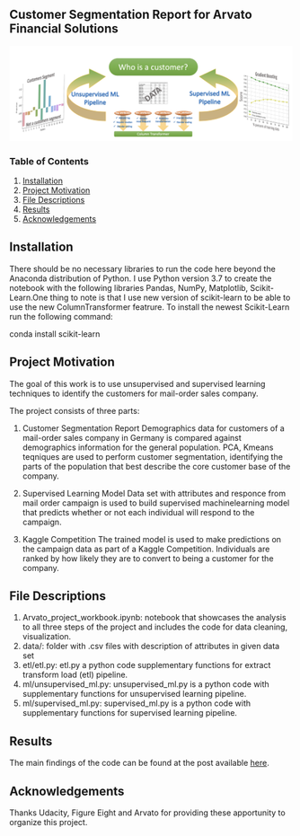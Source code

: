 ## Customer Segmentation Report for Arvato Financial Solutions
![Alt text](pics/intro.png "Customer Segmentation Report")

### Table of Contents

1. [Installation](#installation)
2. [Project Motivation](#motivation)
3. [File Descriptions](#files)
4. [Results](#results)
5. [Acknowledgements](#licensing)

## Installation <a name="installation"></a>

There should be no necessary libraries to run the code here beyond the Anaconda distribution of Python.  I use Python version 3.7 to create the notebook with the following libraries Pandas, NumPy, Matplotlib, Scikit-Learn.One thing to note is that I use new version of scikit-learn to be able to use the new ColumnTransformer featrure. To install the newest Scikit-Learn run the following command:

conda install scikit-learn 

## Project Motivation<a name="motivation"></a>

The goal of this work is to use unsupervised and supervised learning techniques to identify the customers for mail-order sales company. 

The project consists of three parts:
1. Customer Segmentation Report
Demographics data for customers of a mail-order sales company in Germany is compared against demographics information for the general population. PCA, Kmeans teqniques are used to perform customer segmentation, identifying the parts of the population that best describe the core customer base of the company.

2. Supervised Learning Model
Data set with attributes and responce from mail order campaign is used to build supervised machinelearning model that predicts whether or not each individual will respond to the campaign.

3. Kaggle Competition
The trained model is used to make predictions on the campaign data as part of a Kaggle Competition. Individuals are ranked by how likely they are to convert to being a customer for the company.

## File Descriptions <a name="files"></a>

1. Arvato_project_workbook.ipynb: notebook that showcases the analysis to all three steps of the project and includes the code for data cleaning, visualization.
2. data/: folder with .csv files with description of attributes in given data set
3. etl/etl.py: etl.py a python code supplementary functions for  extract transform load (etl) pipeline.
4. ml/unsupervised_ml.py: unsupervised_ml.py is a python code with supplementary functions for unsupervised learning pipeline.
5. ml/supervised_ml.py: supervised_ml.py is a python code with supplementary functions for supervised learning pipeline.

## Results<a name="results"></a>

The main findings of the code can be found at the post available [here](https://medium.com/@elenaivanova_65377/customer-segmentation-report-for-arvato-financial-solutions-b08a01ac7bc0).

## Acknowledgements<a name="licensing"></a>

Thanks Udacity, Figure Eight and Arvato for providing these apportunity to organize this project. 
